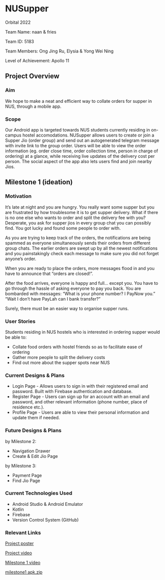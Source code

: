 # NUSupper

Orbital 2022

Team Name: naan & fries

Team ID: 5183

Team Members: Ong Jing Ru, Elysia & Yong Wei Ning

Level of Achievement: Apollo 11

## Project Overview

### Aim 

We hope to make a neat and efficient way to collate orders for supper in NUS, through a mobile app.

### Scope

Our Android app is targeted towards NUS students currently residing in on-campus hostel accomodations. NUSupper allows users to create or join a Supper Jio (order group) and send out an autogenerated telegram message with invite link to the group order. Users will be able to view the order information (eg. order close time, order collection time, person in charge of ordering) at a glance, while receiving live updates of the delivery cost per person. The social aspect of the app also lets users find and join nearby Jios.

## Milestone 1 (ideation)

### Motivation 

It’s late at night and you are hungry. You really want some supper but you are frustrated by how troublesome it is to get supper delivery. What if there is no one else who wants to order and split the delivery fee with you? Desperate, you ask for supper jios in every group chat you can possibly find. You got lucky and found some people to order with. 

As you are trying to keep track of the orders, the notifications are being spammed as everyone simultaneously sends their orders from different group chats. The earlier orders are swept up by all the newest notifications and you painstakingly check each message to make sure you did not forget anyone’s order. 

When you are ready to place the orders, more messages flood in and you have to announce that “orders are closed!”.

After the food arrives, everyone is happy and full… except you. You have to go through the hassle of asking everyone to pay you back. You are bombarded with messages: “What is your phone number? I PayNow you.” “Wait I don’t have PayLah can I bank transfer?” 

Surely, there must be an easier way to organise supper runs.

### User Stories

Students residing in NUS hostels who is interested in ordering supper would be able to:
- Collate food orders with hostel friends so as to facilitate ease of ordering
- Gather more people to split the delivery costs
- Find out more about the supper spots near NUS

### Current Designs & Plans

- Login Page - Allows users to sign in with their registered email and password. Built with Firebase authentication and database.
- Register Page - Users can sign up for an account with an email and password, and other relevant information (phone number, place of residence etc.).
- Profile Page - Users are able to view their personal information and update them if needed.

### Future Designs & Plans

by Milestone 2:
- Navigation Drawer
- Create & Edit Jio Page

by Milestone 3:
- Payment Page
- Find Jio Page

### Current Technologies Used

- Android Studio & Android Emulator
- Kotlin
- Firebase
- Version Control System (GitHub)

### Relevant Links

[Project poster](https://nusskylab-dev.comp.nus.edu.sg/posters/2022/5183.jpg)

[Project video](https://youtu.be/5t0IynLmr_I)

[Milestone 1 video](https://drive.google.com/file/d/1sbqtvSDCBuNqJkCjLKLtFcF7kuhPE46S/view?usp=sharing)

[milestone1 apk.zip](https://github.com/vveining/NUSupper/files/8792671/milestone1.apk.zip)
